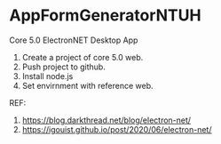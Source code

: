 # AppFormGeneratorNTUH
Core 5.0 ElectronNET Desktop App

1. Create a project of core 5.0 web.
2. Push project to github.
3. Install node.js
4. Set envirnment with reference web.

REF:
1. https://blog.darkthread.net/blog/electron-net/
2. https://igouist.github.io/post/2020/06/electron-net/
